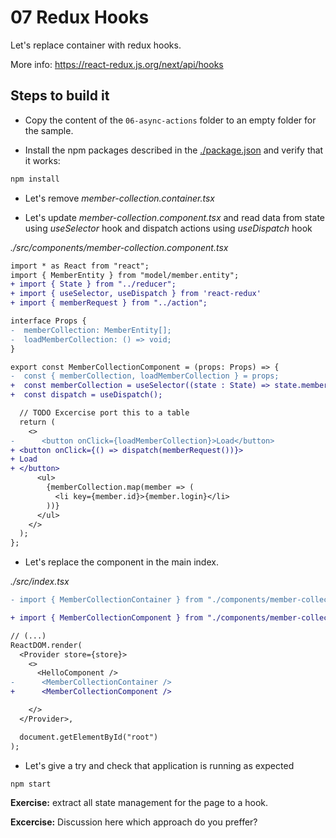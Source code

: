 # 07 Redux Hooks

Let's replace container with redux hooks.

More info: https://react-redux.js.org/next/api/hooks

## Steps to build it

- Copy the content of the `06-async-actions` folder to an empty folder for the sample.

- Install the npm packages described in the [./package.json](./package.json) and verify that it works:

```bash
npm install
```

- Let's remove _member-collection.container.tsx_

- Let's update _member-collection.component.tsx_
  and read data from state using _useSelector_ hook
  and dispatch actions using _useDispatch_ hook

_./src/components/member-collection.component.tsx_

```diff
import * as React from "react";
import { MemberEntity } from "model/member.entity";
+ import { State } from "../reducer";
+ import { useSelector, useDispatch } from 'react-redux'
+ import { memberRequest } from "../action";

interface Props {
-  memberCollection: MemberEntity[];
-  loadMemberCollection: () => void;
}

export const MemberCollectionComponent = (props: Props) => {
-  const { memberCollection, loadMemberCollection } = props;
+  const memberCollection = useSelector((state : State) => state.memberReducer)
+  const dispatch = useDispatch();

  // TODO Excercise port this to a table
  return (
    <>
-      <button onClick={loadMemberCollection}>Load</button>
+ <button onClick={() => dispatch(memberRequest())}>
+ Load
+ </button>
      <ul>
        {memberCollection.map(member => (
          <li key={member.id}>{member.login}</li>
        ))}
      </ul>
    </>
  );
};
```

- Let's replace the component in the main index.

_./src/index.tsx_

```diff
- import { MemberCollectionContainer } from "./components/member-collection.container";

+ import { MemberCollectionComponent } from "./components/member-collection.component";

// (...)
ReactDOM.render(
  <Provider store={store}>
    <>
      <HelloComponent />
-      <MemberCollectionContainer />
+      <MemberCollectionComponent />

    </>
  </Provider>,

  document.getElementById("root")
);

```

- Let's give a try and check that application is running as
  expected

```bash
npm start
```

**Exercise:** extract all state management for the page to a hook.

**Excercise:** Discussion here which approach do you preffer?
